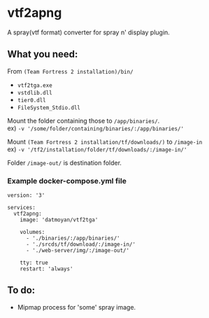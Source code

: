 # vtf2apng

A spray(vtf format) converter for spray n' display plugin.

## What you need:

From `(Team Fortress 2 installation)/bin/`
  - `vtf2tga.exe`
  - `vstdlib.dll`
  - `tier0.dll`
  - `FileSystem_Stdio.dll`

Mount the folder containing those to `/app/binaries/`.  
ex) `-v '/some/folder/containing/binaries/:/app/binaries/'`

Mount `(Team Fortress 2 installation/tf/downloads/)` to `/image-in`  
ex) `-v '/tf2/installation/folder/tf/downloads/:/image-in/'`

Folder `/image-out/` is destination folder.

### Example docker-compose.yml file

    version: '3'

    services:
      vtf2apng:
        image: 'datmoyan/vtf2tga'

        volumes:
          - './binaries/:/app/binaries/'
          - './srcds/tf/download/:/image-in/'
          - './web-server/img/:/image-out/'

        tty: true
        restart: 'always'

## To do:
  - Mipmap process for 'some' spray image.
